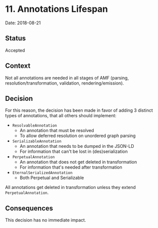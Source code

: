 # 11. Annotations Lifespan
Date: 2018-08-21

## Status
Accepted

## Context
Not all annotations are needed in all stages of AMF (parsing, resolution/transformation, validation, rendering/emission).

## Decision
For this reason, the decision has been made in favor of adding 3 distinct types of annotations, that all others should implement:

- `ResolvableAnnotation`
    - An annotation that must be resolved
    - To allow deferred resolution on unordered graph parsing
- `SerializableAnnotation`
    - An annotation that needs to be dumped in the JSON-LD
    - For information that can't be lost in (des)serialization
- `PerpetualAnnotation`
    - An annotation that does not get deleted in transformation
    - For information that's needed after transformation
- `EternalSerializedAnnotation`
    - Both Perpetual and Serializable

All annotations get deleted in transformation unless they extend `PerpetualAnnotation`.

## Consequences
This decision has no immediate impact.
